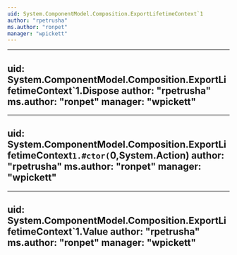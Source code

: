 ```yaml
---
uid: System.ComponentModel.Composition.ExportLifetimeContext`1
author: "rpetrusha"
ms.author: "ronpet"
manager: "wpickett"
---
```


---
uid: System.ComponentModel.Composition.ExportLifetimeContext`1.Dispose
author: "rpetrusha"
ms.author: "ronpet"
manager: "wpickett"
---

---
uid: System.ComponentModel.Composition.ExportLifetimeContext`1.#ctor(`0,System.Action)
author: "rpetrusha"
ms.author: "ronpet"
manager: "wpickett"
---

---
uid: System.ComponentModel.Composition.ExportLifetimeContext`1.Value
author: "rpetrusha"
ms.author: "ronpet"
manager: "wpickett"
---
